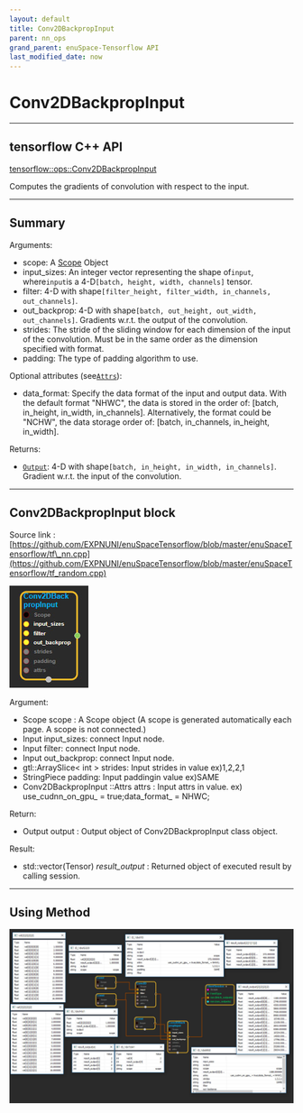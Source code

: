 ```yaml
--- 
layout: default 
title: Conv2DBackpropInput 
parent: nn_ops 
grand_parent: enuSpace-Tensorflow API 
last_modified_date: now 
--- 
```


# Conv2DBackpropInput

---

## tensorflow C++ API

[tensorflow::ops::Conv2DBackpropInput](https://www.tensorflow.org/api_docs/cc/class/tensorflow/ops/conv2-d-backprop-input)

Computes the gradients of convolution with respect to the input.

---

## Summary

Arguments:

* scope: A [Scope](https://www.tensorflow.org/api_docs/cc/class/tensorflow/scope.html#classtensorflow_1_1_scope) Object
* input\_sizes: An integer vector representing the shape of`input`, where`input`is a 4-D`[batch, height, width, channels]`
  tensor.
* filter: 4-D with shape`[filter_height, filter_width, in_channels, out_channels]`.
* out\_backprop: 4-D with shape`[batch, out_height, out_width, out_channels]`. Gradients w.r.t. the output of the convolution.
* strides: The stride of the sliding window for each dimension of the input of the convolution. Must be in the same order as the dimension specified with format.
* padding: The type of padding algorithm to use.

Optional attributes \(see[`Attrs`](https://www.tensorflow.org/api_docs/cc/struct/tensorflow/ops/conv2-d-backprop-input/attrs.html#structtensorflow_1_1ops_1_1_conv2_d_backprop_input_1_1_attrs)\):

* data\_format: Specify the data format of the input and output data. With the default format "NHWC", the data is stored in the order of: \[batch, in\_height, in\_width, in\_channels\]. Alternatively, the format could be "NCHW", the data storage order of: \[batch, in\_channels, in\_height, in\_width\].

Returns:

* [`Output`](https://www.tensorflow.org/api_docs/cc/class/tensorflow/output.html#classtensorflow_1_1_output): 4-D with shape`[batch, in_height, in_width, in_channels]`. Gradient w.r.t. the input of the convolution.

---

## Conv2DBackpropInput block

Source link : [https://github.com/EXPNUNI/enuSpaceTensorflow/blob/master/enuSpaceTensorflow/tf\_nn.cpp](https://github.com/EXPNUNI/enuSpaceTensorflow/blob/master/enuSpaceTensorflow/tf_random.cpp)

![](./assets/nn-ops/Conv2DBackpropInput1.jpg)

Argument:

* Scope scope : A Scope object \(A scope is generated automatically each page. A scope is not connected.\)
* Input input\_sizes: connect  Input node.
* Input filter: connect  Input node.
* Input out\_backprop: connect  Input node.
* gtl::ArraySlice&lt; int &gt; strides: Input strides in value ex\)1,2,2,1
* StringPiece padding: Input paddingin value ex\)SAME
* Conv2DBackpropInput ::Attrs attrs : Input attrs in value. ex\) use\_cudnn\_on\_gpu\_ = true;data\_format\_ = NHWC;

Return:

* Output output : Output object of Conv2DBackpropInput class object.

Result:

* std::vector\(Tensor\) _result\_output_ : Returned object of executed result by calling session.

---

## Using Method

![](./assets/nn-ops/Conv2DBackpropInput2.jpg)

